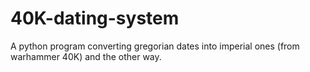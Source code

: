 # 40K-dating-system
A python program converting gregorian dates into imperial ones (from warhammer 40K) and the other way.
